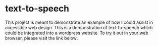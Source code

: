 # text-to-speech

This project is meant to demonstrate an example of how I could assist in accessible web design. This is a demonstration of text-to-speech which could be integrated into a wordpress website. To try it out in your web browser, please visit the link below:
